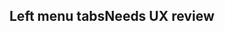 <h2>Left menu tabs<span class="status review ux">Needs UX review</span></h2>

<style>
#menu-tabs .sample{
background-color: #f4f4f4;
}
</style>
